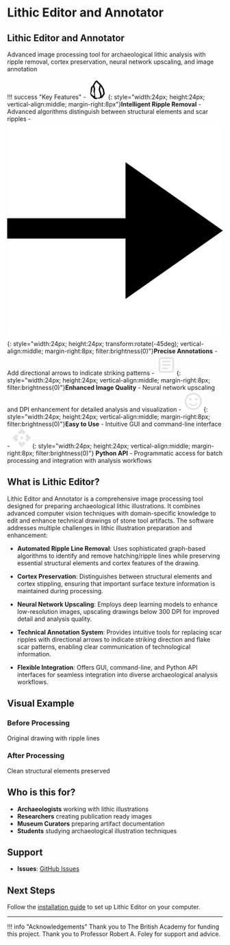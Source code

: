 # Lithic Editor and Annotator

<div class="hero-section">
  <h2>Lithic Editor and Annotator</h2>
  <p>Advanced image processing tool for archaeological lithic analysis with ripple removal, cortex preservation, neural network upscaling, and image annotation</p>
</div>

!!! success "Key Features"
    - ![](assets/images/lithic_tool.svg){: style="width:24px; height:24px; vertical-align:middle; margin-right:8px"}**Intelligent Ripple Removal** - Advanced algorithms distinguish between structural elements and scar ripples
    - ![](assets/images/arrow.svg){: style="width:24px; height:24px; transform:rotate(-45deg); vertical-align:middle; margin-right:8px; filter:brightness(0)"}**Precise Annotations** - Add directional arrows to indicate striking patterns
    - ![](assets/images/article.svg){: style="width:24px; height:24px; vertical-align:middle; margin-right:8px; filter:brightness(0)"}**Enhanced Image Quality** - Neural network upscaling and DPI enhancement for detailed analysis and visualization
    - ![](assets/images/smile_face.svg){: style="width:24px; height:24px; vertical-align:middle; margin-right:8px; filter:brightness(0)"}**Easy to Use** - Intuitive GUI and command-line interface
    - ![](assets/images/api.svg){: style="width:24px; height:24px; vertical-align:middle; margin-right:8px; filter:brightness(0)"}
    **Python API** - Programmatic access for batch processing and integration with analysis workflows

## What is Lithic Editor?

Lithic Editor and Annotator is a comprehensive image processing tool designed for
preparing archaeological lithic illustrations. It combines advanced computer vision
techniques with domain-specific knowledge to edit and enhance technical drawings of
stone tool artifacts. The software addresses multiple challenges in lithic
illustration preparation and enhancement:

  - **Automated Ripple Line Removal**: Uses sophisticated graph-based algorithms to identify and remove hatching/ripple lines while
  preserving essential structural elements and cortex features of the drawing.

  - **Cortex Preservation**: Distinguishes between structural elements and
   cortex stippling, ensuring that important surface texture information is maintained
   during processing.

  - **Neural Network Upscaling**: Employs deep learning models to
  enhance low-resolution images, upscaling drawings below 300 DPI for
  improved detail and analysis quality.

  - **Technical Annotation System**: Provides intuitive tools for replacing scar ripples
   with directional arrows to indicate striking direction and flake scar patterns,
  enabling clear communication of technological information.

  - **Flexible Integration**: Offers GUI, command-line, and Python API interfaces for
  seamless integration into diverse archaeological analysis workflows.

## Visual Example

<div class="comparison-container">
  <div class="before-after">
    <div class="image-box">
      <h3>Before Processing</h3>
      <p>Original drawing with ripple lines</p>
      <!-- Add your before image here -->
    </div>
    <div class="image-box">
      <h3>After Processing</h3>
      <p>Clean structural elements preserved</p>
      <!-- Add your after image here -->
    </div>
  </div>
</div>

## Who is this for?

- **Archaeologists** working with lithic illustrations
- **Researchers** creating publication ready images
- **Museum Curators** preparing artifact documentation
- **Students** studying archaeological illustration techniques

## Support

- **Issues**: [GitHub Issues](https://github.com/JasonGellis/lithic-editor/issues)

## Next Steps

Follow the [installation guide](getting-started/installation.md) to set up Lithic Editor on your computer.

---

!!! info "Acknowledgements"
    Thank you to The British Academy for funding this project. Thank you to Professor Robert A. Foley for support and advice.